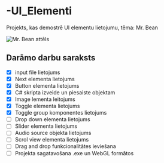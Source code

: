# -UI_Elementi
Projekts, kas demostrē UI elementu lietojumu, tēma: Mr. Bean

![Mr. Bean attēls](https://pngimg.com/uploads/mr_bean/small/mr_bean_PNG34.png)


## Darāmo darbu saraksts
- [x] input file lietojums 
- [x] Next elementa lietojums
- [x] Button elementa lietojums
- [x] C# skripta izveide un piesaiste objektam
- [x] Image lementa leitojums
- [x] Toggle elementa lietojums
- [x] Toggle group komponentes lietojums
- [ ] Drop down elementa lietojums
- [ ] Slider elementa lietojums
- [ ] Audio source objekta lietojums
- [ ] Scrol view elementa lietojums
- [ ] Drag and drop funkcionalitātes ieviešana
- [ ] Projekta sagatavošana .exe un WebGL formātos
